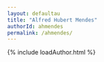 ```yaml
---
layout: defaultau
title: "Alfred Hubert Mendes"
authorId: ahmendes
permalink: /ahmendes/
---
```

{% include loadAuthor.html %}
<script>
    $(document).ready(function(){
        showAuthorBio('{{ page.authorId }}');
   });
</script>
